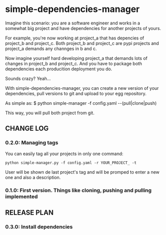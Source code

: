 simple-dependencies-manager
===========================

Imagine this scenario: you are a software engineer and works in a somewhat big project and have dependencies for another projects of yours.

For example, you're now working at project_a that has depencies of project_b and project_c. Both project_b and project_c are pypi projects and project_a demands any channges in b and c.

Now imagine yourself hard developing project_a that demands lots of changes in project_b and project_c. And you have to package both dependencies each producition deployment you do.

Sounds crazy? Yeah...

With simple-dependencies-manager, you can create a new version of your dependencies, pull versions to git and upload to your egg repository.

As simple as:
$ python simple-manager -f config.yaml --(pull|clone|push)

This way, you will pull both project from git.


CHANGE LOG
----------
### 0.2.0: Managing tags
You can easily tag all your projects in only one command:

	python simple-manager.py -f config.yaml -r YOUR_PROJECT_ -t

User will be shown de last project's tag and will be promped to enter a new one and also a description.

### 0.1.0: First version. Things like cloning, pushing and pulling implemented

RELEASE PLAN
------------
### 0.3.0: Install dependencies